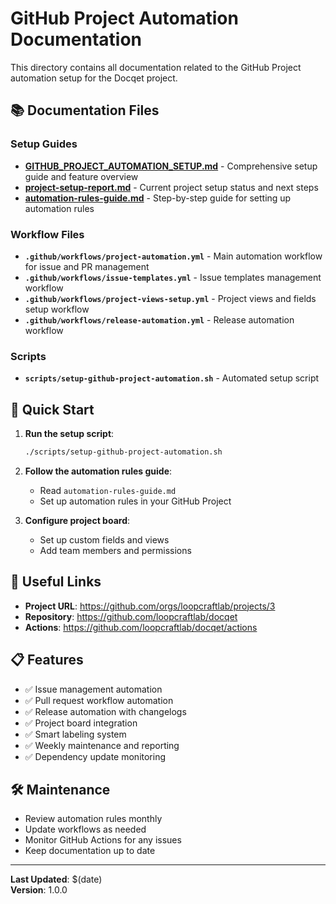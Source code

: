 # GitHub Project Automation Documentation

This directory contains all documentation related to the GitHub Project automation setup for the Docqet project.

## 📚 Documentation Files

### Setup Guides
- **[GITHUB_PROJECT_AUTOMATION_SETUP.md](./GITHUB_PROJECT_AUTOMATION_SETUP.md)** - Comprehensive setup guide and feature overview
- **[project-setup-report.md](./project-setup-report.md)** - Current project setup status and next steps
- **[automation-rules-guide.md](./automation-rules-guide.md)** - Step-by-step guide for setting up automation rules

### Workflow Files
- **`.github/workflows/project-automation.yml`** - Main automation workflow for issue and PR management
- **`.github/workflows/issue-templates.yml`** - Issue templates management workflow
- **`.github/workflows/project-views-setup.yml`** - Project views and fields setup workflow
- **`.github/workflows/release-automation.yml`** - Release automation workflow

### Scripts
- **`scripts/setup-github-project-automation.sh`** - Automated setup script

## 🚀 Quick Start

1. **Run the setup script**:
   ```bash
   ./scripts/setup-github-project-automation.sh
   ```

2. **Follow the automation rules guide**:
   - Read `automation-rules-guide.md`
   - Set up automation rules in your GitHub Project

3. **Configure project board**:
   - Set up custom fields and views
   - Add team members and permissions

## 🔗 Useful Links

- **Project URL**: https://github.com/orgs/loopcraftlab/projects/3
- **Repository**: https://github.com/loopcraftlab/docqet
- **Actions**: https://github.com/loopcraftlab/docqet/actions

## 📋 Features

- ✅ Issue management automation
- ✅ Pull request workflow automation
- ✅ Release automation with changelogs
- ✅ Project board integration
- ✅ Smart labeling system
- ✅ Weekly maintenance and reporting
- ✅ Dependency update monitoring

## 🛠️ Maintenance

- Review automation rules monthly
- Update workflows as needed
- Monitor GitHub Actions for any issues
- Keep documentation up to date

---

**Last Updated**: $(date)  
**Version**: 1.0.0 